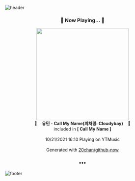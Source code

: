 ![header](https://capsule-render.vercel.app/api?type=wave&height=170&section=header&text=Hi.%20I'm%20SHIFT&fontColor=090707&fontAlignX=45&fontAlignY=65&fontSize=100)

<h3 align="center">🎵 Now Playing... 🎵</h3>
<p align="center">
  <a href="https://music.youtube.com/watch?v=qrJDFL5GZdg">
    <img width="300" src="https://lh3.googleusercontent.com/Hne8hagGL7vYFl8Zk4bykRkckAHF7MDkp9HQRYKajw93RaoNQ7EcY6Bx_z_jhQO1rBrLVepMvZcfDQZR">
  </a>
  <br>
  🎵&nbsp&nbsp&nbsp <b>유민 - Call My Name(피처링: Cloudybay)</b> &nbsp&nbsp&nbsp🎵
  <br>
  included in <b>[ Call My Name ]</b>
  
  <br />
  <br />
  10/21/2021 16:10 Playing on YTMusic
  <br />
  <br />
  Generated with <a href="https://github.com/20chan/github-now">20chan/github-now</a>
</p>

<h3 align="center">•••</h3>

![footer](https://capsule-render.vercel.app/api?type=wave&height=150&section=footer)
